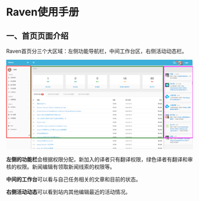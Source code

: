 # Raven使用手册

## 一、首页页面介绍

Raven首页分三个大区域：左侧功能导航栏，中间工作台区，右侧活动动态栏。

![](/assets/QQ截图20160826103940.png)

**左侧的功能栏**会根据权限分配，新加入的译者只有翻译权限，绿色译者有翻译和审核的权限。新闻编辑有领取新闻线索的权限等。

**中间的工作台**可以看与自己任务相关的文章和目前的状态。

**右侧活动动态**可以看到站内其他编辑最近的活动情况。

